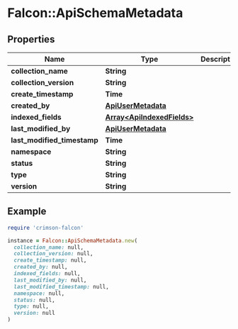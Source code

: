 # Falcon::ApiSchemaMetadata

## Properties

| Name | Type | Description | Notes |
| ---- | ---- | ----------- | ----- |
| **collection_name** | **String** |  |  |
| **collection_version** | **String** |  | [optional] |
| **create_timestamp** | **Time** |  |  |
| **created_by** | [**ApiUserMetadata**](ApiUserMetadata.md) |  | [optional] |
| **indexed_fields** | [**Array&lt;ApiIndexedFields&gt;**](ApiIndexedFields.md) |  |  |
| **last_modified_by** | [**ApiUserMetadata**](ApiUserMetadata.md) |  | [optional] |
| **last_modified_timestamp** | **Time** |  |  |
| **namespace** | **String** |  |  |
| **status** | **String** |  |  |
| **type** | **String** |  |  |
| **version** | **String** |  |  |

## Example

```ruby
require 'crimson-falcon'

instance = Falcon::ApiSchemaMetadata.new(
  collection_name: null,
  collection_version: null,
  create_timestamp: null,
  created_by: null,
  indexed_fields: null,
  last_modified_by: null,
  last_modified_timestamp: null,
  namespace: null,
  status: null,
  type: null,
  version: null
)
```


